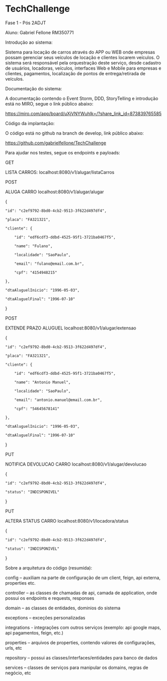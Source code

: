 # TechChallenge
Fase 1 - Pós 2ADJT


Aluno: Gabriel Fellone RM350771

Introdução ao sistema: 
 
Sistema para locação de carros através do APP ou WEB onde empresas possam gerenciar seus veículos de locação e clientes locarem veículos. O sistema será responsável pela orquestração deste serviço, desde cadastro de usuários, locadoras, veículos, interfaces Web e Mobile para empresas e clientes, pagamentos, localização de pontos de entrega/retirada de veículos. 

 

Documentação do sistema: 

 

A documentação contendo o Event Storm, DDD, StoryTelling e introdução está no MIRO, segue o link público abaixo: 

 

https://miro.com/app/board/uXjVNYWuhlk=/?share_link_id=873839765585 

 

Código da implantação: 

O código está no github na branch de develop, link público abaixo: 

 

https://github.com/gabrielfellone/TechChallenge  

 

 

Para ajudar nos testes, segue os endpoints e payloads: 
 
 
 

GET  

LISTA CARROS: 
localhost:8080/v1/alugar/listaCarros 

 

 

 

POST  

ALUGA CARRO 
localhost:8080/v1/alugar/alugar 

{ 

	"id": "c2ef9792-8bd0-4cb2-9513-3f622d497df4", 

	"placa": "FA321321", 

	"cliente": { 

		"id": "edf6cdf3-ddbd-4525-95f1-3721ba0467f5", 

		"name": "Fulano", 

		"localidade": "SaoPaulo", 

		"email": "fulano@email.com.br", 

		"cpf": "4154948215" 

	}, 

	"dtaAluguelInicio": "1996-05-03", 

	"dtaAluguelFinal": "1996-07-10" 

} 

 

 

 

 

 

 

 

 

POST  

EXTENDE PRAZO ALUGUEL 
localhost:8080/v1/alugar/extensao 

 

{ 

	"id": "c2ef9792-8bd0-4cb2-9513-3f622d497df4", 

	"placa": "FA321321", 

	"cliente": { 

		"id": "edf6cdf3-ddbd-4525-95f1-3721ba0467f5", 

		"name": "Antonio Manuel", 

		"localidade": "SaoPaulo", 

		"email": "antonio.manuel@email.com.br", 

		"cpf": "54645678141" 

	}, 

	"dtaAluguelInicio": "1996-05-03", 

	"dtaAluguelFinal": "1996-07-10" 

} 

 

 

PUT  

NOTIFICA DEVOLUCAO CARRO 
localhost:8080/v1/alugar/devolucao 

 

{ 

	"id": "c2ef9792-8bd0-4cb2-9513-3f622d497df4", 

	"status": "INDISPONIVEL" 

} 

 

 

 

 

PUT  

ALTERA STATUS CARRO 
localhost:8080/v1/locadora/status 

 

{ 

	"id": "c2ef9792-8bd0-4cb2-9513-3f622d497df4", 

	"status": "INDISPONIVEL" 

} 

 

Sobre a arquitetura do código (resumida): 

config –  auxiliam na parte de configuração de um client, feign, api externa, properties etc. 
 
controller – as classes de chamadas de api, camada de application, onde possui os endpoints e requests, responses 
 
domain – as classes de entidades, dominios do sistema 

exceptions – exceções personalizadas 

integrations - integrações com outros serviços (exemplo: api google maps, api pagamentos, feign, etc.) 

properties – arquivos de properties, contendo valores de configurações, urls, etc 

repository – possui as classes/interfaces/entidades para banco de dados 

services – classes de serviços para manipular os domains, regras de negócio, etc 

